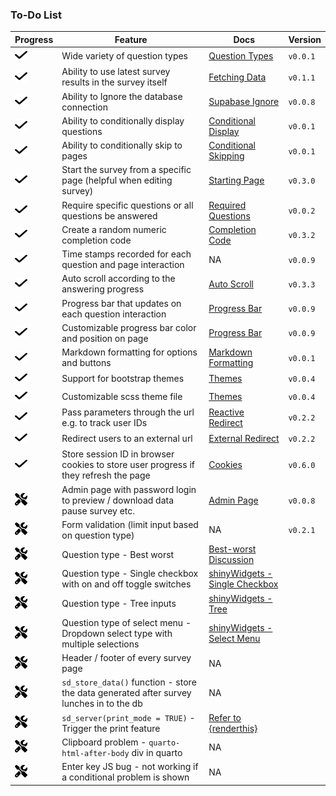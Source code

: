 
<!-- README.md is generated from README.Rmd. Please edit this file -->

### To-Do List

| Progress | Feature | Docs | Version |
|----|----|----|----|
| <img src="images/check.svg" alt="Check mark" width="20" height="20"> | Wide variety of question types | <a href="https://surveydown.org/question-types">Question Types</a> | `v0.0.1` |
| <img src="images/check.svg" alt="Check mark" width="20" height="20"> | Ability to use latest survey results in the survey itself | <a href="https://surveydown.org/fetch-data#reactive-fetching">Fetching Data</a> | `v0.1.1` |
| <img src="images/check.svg" alt="Check mark" width="20" height="20"> | Ability to Ignore the database connection | <a href="https://surveydown.org/store-data#ignoring-the-supabase-connection">Supabase Ignore</a> | `v0.0.8` |
| <img src="images/check.svg" alt="Check mark" width="20" height="20"> | Ability to conditionally display questions | <a href="https://surveydown.org/conditional-control#conditional-display">Conditional Display</a> | `v0.0.1` |
| <img src="images/check.svg" alt="Check mark" width="20" height="20"> | Ability to conditionally skip to pages | <a href="https://surveydown.org/conditional-control#conditional-skipping">Conditional Skipping</a> | `v0.0.1` |
| <img src="images/check.svg" alt="Check mark" width="20" height="20"> | Start the survey from a specific page (helpful when editing survey) | <a href="https://surveydown.org/server-options#starting-page">Starting Page</a> | `v0.3.0` |
| <img src="images/check.svg" alt="Check mark" width="20" height="20"> | Require specific questions or all questions be answered | <a href="https://surveydown.org/server-options#required-questions">Required Questions</a> | `v0.0.2` |
| <img src="images/check.svg" alt="Check mark" width="20" height="20"> | Create a random numeric completion code | <a href="https://surveydown.org/reactivity#displaying-stored-values-e.g.-a-completion-code">Completion Code</a> | `v0.3.2` |
| <img src="images/check.svg" alt="Check mark" width="20" height="20"> | Time stamps recorded for each question and page interaction | NA | `v0.0.9` |
| <img src="images/check.svg" alt="Check mark" width="20" height="20"> | Auto scroll according to the answering progress | <a href="https://surveydown.org/server-options#auto-scroll">Auto Scroll</a> | `v0.3.3` |
| <img src="images/check.svg" alt="Check mark" width="20" height="20"> | Progress bar that updates on each question interaction | <a href="https://surveydown.org/survey-components#progress-bar">Progress Bar</a> | `v0.0.9` |
| <img src="images/check.svg" alt="Check mark" width="20" height="20"> | Customizable progress bar color and position on page | <a href="https://surveydown.org/survey-components#progress-bar">Progress Bar</a> | `v0.0.9` |
| <img src="images/check.svg" alt="Check mark" width="20" height="20"> | Markdown formatting for options and buttons | <a href="https://surveydown.org/question-formatting#markdown-formatting">Markdown Formatting</a> | `v0.0.1` |
| <img src="images/check.svg" alt="Check mark" width="20" height="20"> | Support for bootstrap themes | <a href="https://surveydown.org/survey-components#changing-the-look-and-feel">Themes</a> | `v0.0.4` |
| <img src="images/check.svg" alt="Check mark" width="20" height="20"> | Customizable scss theme file | <a href="https://surveydown.org/survey-components#changing-the-look-and-feel">Themes</a> | `v0.0.4` |
| <img src="images/check.svg" alt="Check mark" width="20" height="20"> | Pass parameters through the url e.g. to track user IDs | <a href="https://surveydown.org/redirect#reactive-redirect">Reactive Redirect</a> | `v0.2.2` |
| <img src="images/check.svg" alt="Check mark" width="20" height="20"> | Redirect users to an external url | <a href="https://surveydown.org/redirect">External Redirect</a> | `v0.2.2` |
| <img src="images/check.svg" alt="Check mark" width="20" height="20"> | Store session ID in browser cookies to store user progress if they refresh the page | <a href="https://surveydown.org/server-options#cookie">Cookies</a> | `v0.6.0` |
| <img src="images/screwdriver-wrench.svg" alt="Screwdriver wrench" width="20" height="20"> | Admin page with password login to preview / download data pause survey etc. | <a href="https://surveydown.org/server-options#admin-page">Admin Page</a> | `v0.0.8` |
| <img src="images/screwdriver-wrench.svg" alt="Screwdriver wrench" width="20" height="20"> | Form validation (limit input based on question type) | NA | `v0.2.1` |
| <img src="images/screwdriver-wrench.svg" alt="Screwdriver wrench" width="20" height="20"> | Question type - Best worst | <a href="https://github.com/orgs/surveydown-dev/discussions/127">Best-worst Discussion</a> |  |
| <img src="images/screwdriver-wrench.svg" alt="Screwdriver wrench" width="20" height="20"> | Question type - Single checkbox with on and off toggle switches | <a href="https://github.com/dreamRs/shinyWidgets?tab=readme-ov-file#single-checkbox">shinyWidgets - Single Checkbox</a> |  |
| <img src="images/screwdriver-wrench.svg" alt="Screwdriver wrench" width="20" height="20"> | Question type - Tree inputs | <a href="https://github.com/dreamRs/shinyWidgets?tab=readme-ov-file#tree">shinyWidgets - Tree</a> |  |
| <img src="images/screwdriver-wrench.svg" alt="Screwdriver wrench" width="20" height="20"> | Question type of select menu - Dropdown select type with multiple selections | <a href="https://github.com/dreamRs/shinyWidgets?tab=readme-ov-file#select-menu">shinyWidgets - Select Menu</a> |  |
| <img src="images/screwdriver-wrench.svg" alt="Screwdriver wrench" width="20" height="20"> | Header / footer of every survey page | NA |  |
| <img src="images/screwdriver-wrench.svg" alt="Screwdriver wrench" width="20" height="20"> | `sd_store_data()` function - store the data generated after survey lunches in to the db | NA |  |
| <img src="images/screwdriver-wrench.svg" alt="Screwdriver wrench" width="20" height="20"> | `sd_server(print_mode = TRUE)` - Trigger the print feature | <a href="https://github.com/jhelvy/renderthis/blob/main/R/pdf.R">Refer to {renderthis}</a> |  |
| <img src="images/screwdriver-wrench.svg" alt="Screwdriver wrench" width="20" height="20"> | Clipboard problem - `quarto-html-after-body` div in quarto | NA |  |
| <img src="images/screwdriver-wrench.svg" alt="Screwdriver wrench" width="20" height="20"> | Enter key JS bug - not working if a conditional problem is shown | NA |  |

